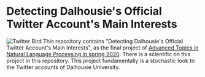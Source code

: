 # Detecting Dalhousie's Official Twitter Account's Main Interests
![Twitter Bird](https://github.com/mirerfangheibi/Adv.-Topics-in-NLP/raw/master/twitterbird.png)
This repository contains "Detecting Dalhousie's Official Twitter Account's Main Interests", as the final project of [Advanced Topics in Natural Language Processing in spring 2020](https://web.cs.dal.ca/~vlado/csci6509/). There is a scientific on this project in this repository. This project fundamentally is a stochastic look to the Twitter accounts of Dalhousie University.


